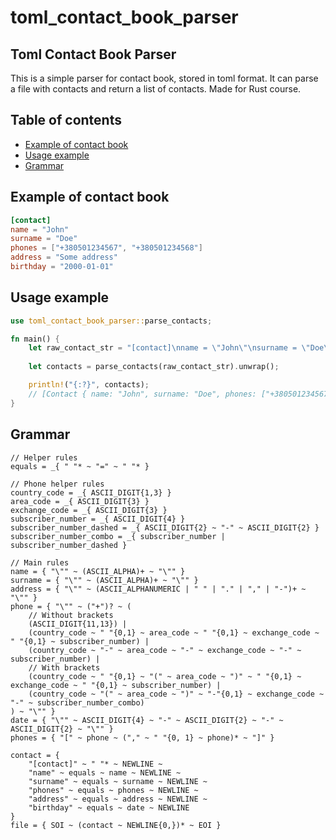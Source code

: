 # toml_contact_book_parser
## Toml Contact Book Parser

This is a simple parser for contact book, stored in toml format. It can parse a file with contacts and return a list of contacts.
Made for Rust course.

## Table of contents
- [Example of contact book](#example-of-contact-book)
- [Usage example](#usage-example)
- [Grammar](#grammar)

## Example of contact book

```toml
[contact]
name = "John"
surname = "Doe"
phones = ["+380501234567", "+380501234568"]
address = "Some address"
birthday = "2000-01-01"

```

## Usage example

```rust
use toml_contact_book_parser::parse_contacts;

fn main() {
    let raw_contact_str = "[contact]\nname = \"John\"\nsurname = \"Doe\"\nphones = [\"+380501..."; // fill with your contact book or load from file
    
    let contacts = parse_contacts(raw_contact_str).unwrap();

    println!("{:?}", contacts);
    // [Contact { name: "John", surname: "Doe", phones: ["+380501234567", "+380501234568"], address: "Some address", birthday: "2000-01-01" }, ...]
}
```

## Grammar

```pest
// Helper rules
equals = _{ " "* ~ "=" ~ " "* }

// Phone helper rules
country_code = _{ ASCII_DIGIT{1,3} }
area_code = _{ ASCII_DIGIT{3} }
exchange_code = _{ ASCII_DIGIT{3} }
subscriber_number = _{ ASCII_DIGIT{4} }
subscriber_number_dashed = _{ ASCII_DIGIT{2} ~ "-" ~ ASCII_DIGIT{2} }
subscriber_number_combo = _{ subscriber_number | subscriber_number_dashed }

// Main rules
name = { "\"" ~ (ASCII_ALPHA)+ ~ "\"" }
surname = { "\"" ~ (ASCII_ALPHA)+ ~ "\"" }
address = { "\"" ~ (ASCII_ALPHANUMERIC | " " | "." | "," | "-")+ ~ "\"" }
phone = { "\"" ~ ("+")? ~ (
    // Without brackets
    (ASCII_DIGIT{11,13}) |
    (country_code ~ " "{0,1} ~ area_code ~ " "{0,1} ~ exchange_code ~ " "{0,1} ~ subscriber_number) |
    (country_code ~ "-" ~ area_code ~ "-" ~ exchange_code ~ "-" ~ subscriber_number) |
    // With brackets
    (country_code ~ " "{0,1} ~ "(" ~ area_code ~ ")" ~ " "{0,1} ~ exchange_code ~ " "{0,1} ~ subscriber_number) |
    (country_code ~ "(" ~ area_code ~ ")" ~ "-"{0,1} ~ exchange_code ~ "-" ~ subscriber_number_combo)
) ~ "\"" }
date = { "\"" ~ ASCII_DIGIT{4} ~ "-" ~ ASCII_DIGIT{2} ~ "-" ~ ASCII_DIGIT{2} ~ "\"" }
phones = { "[" ~ phone ~ ("," ~ " "{0, 1} ~ phone)* ~ "]" }

contact = {
    "[contact]" ~ " "* ~ NEWLINE ~
    "name" ~ equals ~ name ~ NEWLINE ~
    "surname" ~ equals ~ surname ~ NEWLINE ~
    "phones" ~ equals ~ phones ~ NEWLINE ~
    "address" ~ equals ~ address ~ NEWLINE ~
    "birthday" ~ equals ~ date ~ NEWLINE
}
file = { SOI ~ (contact ~ NEWLINE{0,})* ~ EOI }
```
